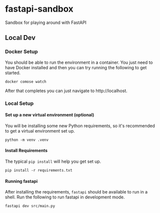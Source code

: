 # fastapi-sandbox

Sandbox for playing around with FastAPI

## Local Dev

### Docker Setup

You should be able to run the environment in a container. You just need to have Docker installed and then you can try running the following to get started.

```
docker comose watch
```

After that completes you can just navigate to http://localhost.

### Local Setup

#### Set up a new virtual environment (optional)

You will be installing some new Python requirements, so it's recommended to get a virtual environment set up.

```
python -m venv .venv
```

#### Install Requirements

The typical `pip install` will help you get set up.

```
pip install -r requirements.txt
```

#### Running fastapi

After installing the requirements, `fastapi` should be available to run in a shell. Run the following to run fastapi in development mode.

```
fastapi dev src/main.py
```
